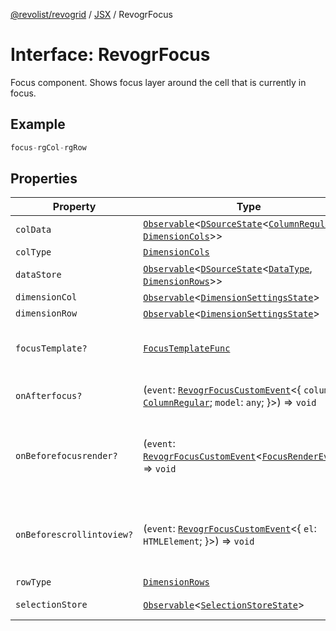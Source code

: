 [@revolist/revogrid](README.md) / [JSX](Namespace.JSX.md) / RevogrFocus

# Interface: RevogrFocus

Focus component. Shows focus layer around the cell that is currently in focus.

## Example

```ts
focus-rgCol-rgRow
```

## Properties

| Property | Type | Description | Defined in |
| ------ | ------ | ------ | ------ |
| `colData` | [`Observable`](TypeAlias.Observable.md)\<[`DSourceState`](TypeAlias.DSourceState.md)\<[`ColumnRegular`](Interface.ColumnRegular.md), [`DimensionCols`](TypeAlias.DimensionCols.md)\>\> | Column source | [src/components.d.ts:1690](https://github.com/revolist/revogrid/blob/39cfd614966a26ee6ce63b18984e6b24b2874cc5/src/components.d.ts#L1690) |
| `colType` | [`DimensionCols`](TypeAlias.DimensionCols.md) | Column type | [src/components.d.ts:1694](https://github.com/revolist/revogrid/blob/39cfd614966a26ee6ce63b18984e6b24b2874cc5/src/components.d.ts#L1694) |
| `dataStore` | [`Observable`](TypeAlias.Observable.md)\<[`DSourceState`](TypeAlias.DSourceState.md)\<[`DataType`](TypeAlias.DataType.md), [`DimensionRows`](TypeAlias.DimensionRows.md)\>\> | Data rows source | [src/components.d.ts:1698](https://github.com/revolist/revogrid/blob/39cfd614966a26ee6ce63b18984e6b24b2874cc5/src/components.d.ts#L1698) |
| `dimensionCol` | [`Observable`](TypeAlias.Observable.md)\<[`DimensionSettingsState`](Interface.DimensionSettingsState.md)\> | Dimension settings X | [src/components.d.ts:1702](https://github.com/revolist/revogrid/blob/39cfd614966a26ee6ce63b18984e6b24b2874cc5/src/components.d.ts#L1702) |
| `dimensionRow` | [`Observable`](TypeAlias.Observable.md)\<[`DimensionSettingsState`](Interface.DimensionSettingsState.md)\> | Dimension settings Y | [src/components.d.ts:1706](https://github.com/revolist/revogrid/blob/39cfd614966a26ee6ce63b18984e6b24b2874cc5/src/components.d.ts#L1706) |
| `focusTemplate?` | [`FocusTemplateFunc`](TypeAlias.FocusTemplateFunc.md) | Focus template custom function. Can be used to render custom focus layer. | [src/components.d.ts:1710](https://github.com/revolist/revogrid/blob/39cfd614966a26ee6ce63b18984e6b24b2874cc5/src/components.d.ts#L1710) |
| `onAfterfocus?` | (`event`: [`RevogrFocusCustomEvent`](Interface.RevogrFocusCustomEvent.md)\<\{ `column`: [`ColumnRegular`](Interface.ColumnRegular.md); `model`: `any`; \}\>) => `void` | Used to setup properties after focus was rendered | [src/components.d.ts:1714](https://github.com/revolist/revogrid/blob/39cfd614966a26ee6ce63b18984e6b24b2874cc5/src/components.d.ts#L1714) |
| `onBeforefocusrender?` | (`event`: [`RevogrFocusCustomEvent`](Interface.RevogrFocusCustomEvent.md)\<[`FocusRenderEvent`](Interface.FocusRenderEvent.md)\>) => `void` | Before focus render event. Can be prevented by event.preventDefault(). If preventDefault used slot will be rendered. | [src/components.d.ts:1721](https://github.com/revolist/revogrid/blob/39cfd614966a26ee6ce63b18984e6b24b2874cc5/src/components.d.ts#L1721) |
| `onBeforescrollintoview?` | (`event`: [`RevogrFocusCustomEvent`](Interface.RevogrFocusCustomEvent.md)\<\{ `el`: `HTMLElement`; \}\>) => `void` | Before focus changed verify if it's in view and scroll viewport into this view Can be prevented by event.preventDefault() | [src/components.d.ts:1725](https://github.com/revolist/revogrid/blob/39cfd614966a26ee6ce63b18984e6b24b2874cc5/src/components.d.ts#L1725) |
| `rowType` | [`DimensionRows`](TypeAlias.DimensionRows.md) | Row type | [src/components.d.ts:1729](https://github.com/revolist/revogrid/blob/39cfd614966a26ee6ce63b18984e6b24b2874cc5/src/components.d.ts#L1729) |
| `selectionStore` | [`Observable`](TypeAlias.Observable.md)\<[`SelectionStoreState`](TypeAlias.SelectionStoreState.md)\> | Selection, range, focus for selection | [src/components.d.ts:1733](https://github.com/revolist/revogrid/blob/39cfd614966a26ee6ce63b18984e6b24b2874cc5/src/components.d.ts#L1733) |
